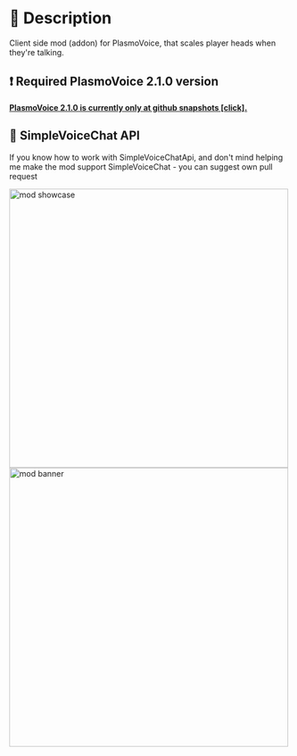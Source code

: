 # 💬 Description
Client side mod (addon) for PlasmoVoice, that scales player heads when they're talking.

## ❗ Required PlasmoVoice 2.1.0 version
[<b>PlasmoVoice 2.1.0 is currently only at github snapshots [click].</b>](https://github.com/plasmoapp/plasmo-voice/releases/tag/2.1.0-SNAPSHOT)

## 📕 SimpleVoiceChat API
 If you know how to work with SimpleVoiceChatApi, and don't mind helping me make the mod support SimpleVoiceChat - you can suggest own pull request

<img src="https://cdn.modrinth.com/data/Os35nfkh/images/b01581dd52e32d703fbb5605f4851fbc639d024e.gif" width="500px" alt="mod showcase"/>
<img src="https://cdn.modrinth.com/data/Os35nfkh/images/5bd3ef3d021de23d80e81918bd8ed49ce89c56f4.png" width="500px" alt="mod banner"/>
